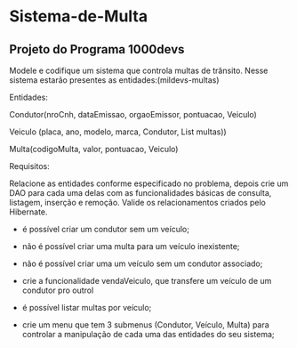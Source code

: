 # Sistema-de-Multa
## Projeto do Programa 1000devs

Modele e codifique um sistema que controla multas de trânsito. Nesse sistema estarão presentes as entidades:(mildevs-multas)

Entidades:


Condutor(nroCnh, dataEmissao, orgaoEmissor, pontuacao, Veiculo)

Veiculo (placa, ano, modelo, marca, Condutor, List<Multa> multas))

Multa(codigoMulta, valor, pontuacao, Veiculo)

Requisitos:

Relacione as entidades conforme especificado no problema, depois crie um DAO para cada uma delas com as funcionalidades básicas de consulta, listagem, inserção e remoção. Valide os relacionamentos criados pelo Hibernate.

 - é possível criar um condutor sem um veículo; 

 - não é possível criar uma multa para um veículo inexistente;

 - não é possível criar uma um veículo sem um condutor associado;

 - crie a funcionalidade vendaVeiculo, que transfere um veículo de um condutor pro outrol

 - é possível listar multas por veículo;

 - crie um menu que tem 3 submenus (Condutor, Veículo, Multa) para controlar a manipulação de cada uma das entidades do seu sistema;
